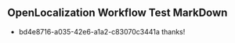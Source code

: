 ## OpenLocalization Workflow Test MarkDown
* bd4e8716-a035-42e6-a1a2-c83070c3441a thanks!

<!--HONumber=Jul16_HO3-->


